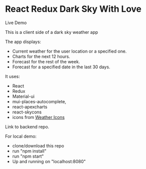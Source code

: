 # React Redux Dark Sky With Love

Live Demo

This is a client side of a dark sky weather app

The app displays:

-   Current weather for the user location or a specified one.
-   Charts for the next 12 hours.
-   Forecast for the rest of the week.
-   Forecast for a specified date in the last 30 days.

It uses:

-   React
-   Redux
-   Material-ui
-   mui-places-autocomplete,
-   react-apexcharts
-   react-skycons
-   icons from [Weather Icons](http://weathericons.io)

Link to backend repo.

For local demo:

-   clone/download this repo
-   run "npm install"
-   run "npm start"
-   Up and running on "localhost:8080"
